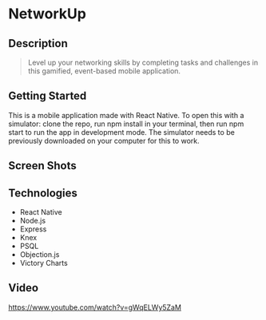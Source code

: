 
# NetworkUp

## Description
> Level up your networking skills by completing tasks and challenges in this gamified, event-based mobile application.

## Getting Started
This is a mobile application made with React Native. To open this with a simulator: clone the repo, run npm install in your terminal, then run npm start to run the app in development mode. The simulator needs to be previously downloaded on your computer for this to work. 

## Screen Shots


## Technologies
* React Native
* Node.js
* Express
* Knex
* PSQL
* Objection.js
* Victory Charts

## Video
https://www.youtube.com/watch?v=gWqELWy5ZaM 
 

